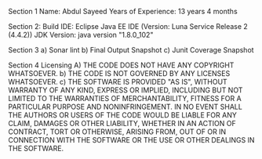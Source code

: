 Section 1
	Name: Abdul Sayeed
	Years of Experience: 13 years 4 months

Section 2: 
	Build IDE: Eclipse Java EE IDE (Version: Luna Service Release 2 (4.4.2))
	JDK Version: java version "1.8.0_102"

Section 3 
a)	Sonar lint 
b)	Final Output Snapshot 
c)	Junit Coverage Snapshot

Section 4 
Licensing 
A)	THE CODE DOES NOT HAVE ANY COPYRIGHT WHATSOEVER. 
b)	THE CODE IS NOT GOVERNED BY ANY LICENSES WHATSOEVER. 
c)	THE SOFTWARE IS PROVIDED "AS IS", WITHOUT WARRANTY OF ANY KIND, EXPRESS OR IMPLIED, INCLUDING BUT NOT LIMITED TO THE WARRANTIES OF MERCHANTABILITY, FITNESS FOR A PARTICULAR PURPOSE AND NONINFRINGEMENT. IN NO EVENT SHALL THE AUTHORS OR USERS OF THE CODE WOULD BE LIABLE FOR ANY CLAIM, DAMAGES OR OTHER LIABILITY, WHETHER IN AN ACTION OF CONTRACT, TORT OR OTHERWISE, ARISING FROM, OUT OF OR IN CONNECTION WITH THE SOFTWARE OR THE USE OR OTHER DEALINGS IN THE SOFTWARE.
